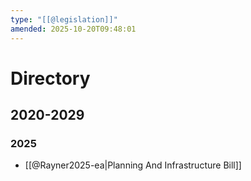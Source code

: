 ```yaml
---
type: "[[@legislation]]"
amended: 2025-10-20T09:48:01
---
```


# Directory
## 2020-2029
### 2025
- [[@Rayner2025-ea|Planning And Infrastructure Bill]]
